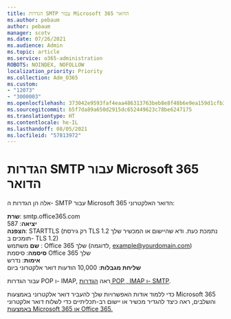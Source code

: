 ```yaml
---
title: הגדרות SMTP עבור Microsoft 365 הדואר
ms.author: pebaum
author: pebaum
manager: scotv
ms.date: 07/26/2021
ms.audience: Admin
ms.topic: article
ms.service: o365-administration
ROBOTS: NOINDEX, NOFOLLOW
localization_priority: Priority
ms.collection: Adm_O365
ms.custom:
- "12073"
- "3000003"
ms.openlocfilehash: 373042e9593faf4eaa486313763beb8e8f48b6e9ea159d1cfb37b9df826384f4
ms.sourcegitcommit: b5f7da89a650d2915dc652449623c78be6247175
ms.translationtype: HT
ms.contentlocale: he-IL
ms.lasthandoff: 08/05/2021
ms.locfileid: "57813972"
---
```

# <a name="smtp-settings-for-the-microsoft-365-mail-service"></a>הגדרות SMTP עבור Microsoft 365 הדואר

אלה הן הגדרות ה- SMTP עבור Microsoft 365 הדואר האלקטרוני:

**שרת**: smtp.office365.com </br>
**יציאה**: 587 </br>
**הצפנה**: STARTTLS (רק גירסת TLS 1.2 נתמכת כעת. ודא שהיישום או המכשיר שלך תומכים ב- TLS 1.2) </br>
**שם** משתמש : Office 365 שלך (לדוגמה, example@yourdomain.com) </br>
**סיסמה**: סיסמת Office 365 שלך </br>
**אימות**: נדרש </br>
**שליחת מגבלות**: 10,000 הודעות דואר אלקטרוני ביום </br>

עבור הגדרות POP ו- IMAP, ראה [הגדרות POP , IMAP ו- SMTP](https://support.microsoft.com/office/pop-imap-and-smtp-settings-8361e398-8af4-4e97-b147-6c6c4ac95353).
 
כדי ללמוד אודות האפשרויות שלך להעביר דואר אלקטרוני באמצעות Microsoft 365 והשלבים, ראה כיצד להגדיר מכשיר או יישום רב-תכליתיים כדי לשלוח דואר אלקטרוני [באמצעות Microsoft 365 או Office 365.](/exchange/mail-flow-best-practices/how-to-set-up-a-multifunction-device-or-application-to-send-email-using-microsoft-365-or-office-365)